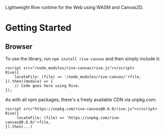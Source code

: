 Lightweight Rive runtime for the Web using WASM and Canvas2D.

# Getting Started

## Browser
To use the library, run `npm install rive-canvas` and then simply include it:

    <script src="/node_modules/rive-canvas/rive.js"></script>
    Rive({
        locateFile: (file) => '/node_modules/rive-canvas/'+file,
    }).then((module) => {
        // Code goes here using Rive.
    });

As with all npm packages, there's a freely available CDN via unpkg.com:

    <script src="https://unpkg.com/rive-canvas@0.6.0/rive.js"></script>
    Rive({
         locateFile: (file) => 'https://unpkg.com/rive-canvas@0.6.0/'+file,
    }).then(...)